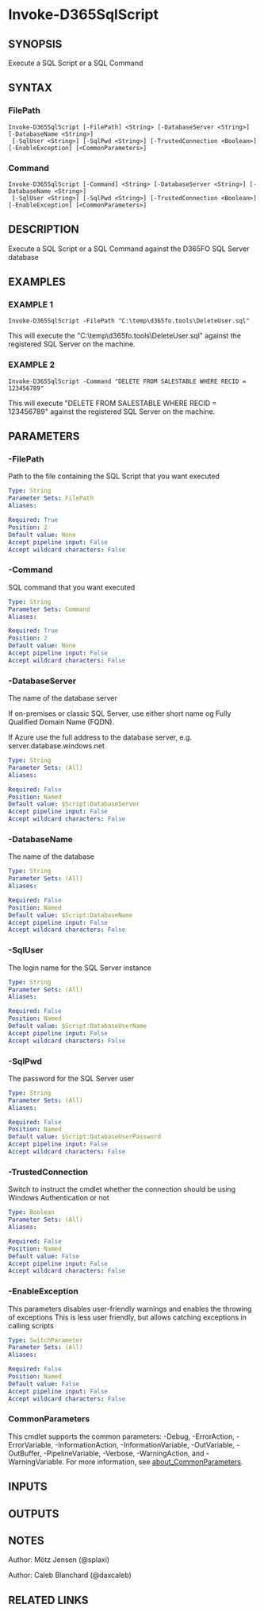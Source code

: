 ﻿---
external help file: d365fo.tools-help.xml
Module Name: d365fo.tools
online version:
schema: 2.0.0
---

# Invoke-D365SqlScript

## SYNOPSIS
Execute a SQL Script or a SQL Command

## SYNTAX

### FilePath
```
Invoke-D365SqlScript [-FilePath] <String> [-DatabaseServer <String>] [-DatabaseName <String>]
 [-SqlUser <String>] [-SqlPwd <String>] [-TrustedConnection <Boolean>] [-EnableException] [<CommonParameters>]
```

### Command
```
Invoke-D365SqlScript [-Command] <String> [-DatabaseServer <String>] [-DatabaseName <String>]
 [-SqlUser <String>] [-SqlPwd <String>] [-TrustedConnection <Boolean>] [-EnableException] [<CommonParameters>]
```

## DESCRIPTION
Execute a SQL Script or a SQL Command against the D365FO SQL Server database

## EXAMPLES

### EXAMPLE 1
```
Invoke-D365SqlScript -FilePath "C:\temp\d365fo.tools\DeleteUser.sql"
```

This will execute the "C:\temp\d365fo.tools\DeleteUser.sql" against the registered SQL Server on the machine.

### EXAMPLE 2
```
Invoke-D365SqlScript -Command "DELETE FROM SALESTABLE WHERE RECID = 123456789"
```

This will execute "DELETE FROM SALESTABLE WHERE RECID = 123456789" against the registered SQL Server on the machine.

## PARAMETERS

### -FilePath
Path to the file containing the SQL Script that you want executed

```yaml
Type: String
Parameter Sets: FilePath
Aliases:

Required: True
Position: 2
Default value: None
Accept pipeline input: False
Accept wildcard characters: False
```

### -Command
SQL command that you want executed

```yaml
Type: String
Parameter Sets: Command
Aliases:

Required: True
Position: 2
Default value: None
Accept pipeline input: False
Accept wildcard characters: False
```

### -DatabaseServer
The name of the database server

If on-premises or classic SQL Server, use either short name og Fully Qualified Domain Name (FQDN).

If Azure use the full address to the database server, e.g.
server.database.windows.net

```yaml
Type: String
Parameter Sets: (All)
Aliases:

Required: False
Position: Named
Default value: $Script:DatabaseServer
Accept pipeline input: False
Accept wildcard characters: False
```

### -DatabaseName
The name of the database

```yaml
Type: String
Parameter Sets: (All)
Aliases:

Required: False
Position: Named
Default value: $Script:DatabaseName
Accept pipeline input: False
Accept wildcard characters: False
```

### -SqlUser
The login name for the SQL Server instance

```yaml
Type: String
Parameter Sets: (All)
Aliases:

Required: False
Position: Named
Default value: $Script:DatabaseUserName
Accept pipeline input: False
Accept wildcard characters: False
```

### -SqlPwd
The password for the SQL Server user

```yaml
Type: String
Parameter Sets: (All)
Aliases:

Required: False
Position: Named
Default value: $Script:DatabaseUserPassword
Accept pipeline input: False
Accept wildcard characters: False
```

### -TrustedConnection
Switch to instruct the cmdlet whether the connection should be using Windows Authentication or not

```yaml
Type: Boolean
Parameter Sets: (All)
Aliases:

Required: False
Position: Named
Default value: False
Accept pipeline input: False
Accept wildcard characters: False
```

### -EnableException
This parameters disables user-friendly warnings and enables the throwing of exceptions
This is less user friendly, but allows catching exceptions in calling scripts

```yaml
Type: SwitchParameter
Parameter Sets: (All)
Aliases:

Required: False
Position: Named
Default value: False
Accept pipeline input: False
Accept wildcard characters: False
```

### CommonParameters
This cmdlet supports the common parameters: -Debug, -ErrorAction, -ErrorVariable, -InformationAction, -InformationVariable, -OutVariable, -OutBuffer, -PipelineVariable, -Verbose, -WarningAction, and -WarningVariable. For more information, see [about_CommonParameters](http://go.microsoft.com/fwlink/?LinkID=113216).

## INPUTS

## OUTPUTS

## NOTES
Author: Mötz Jensen (@splaxi)

Author: Caleb Blanchard (@daxcaleb)

## RELATED LINKS
